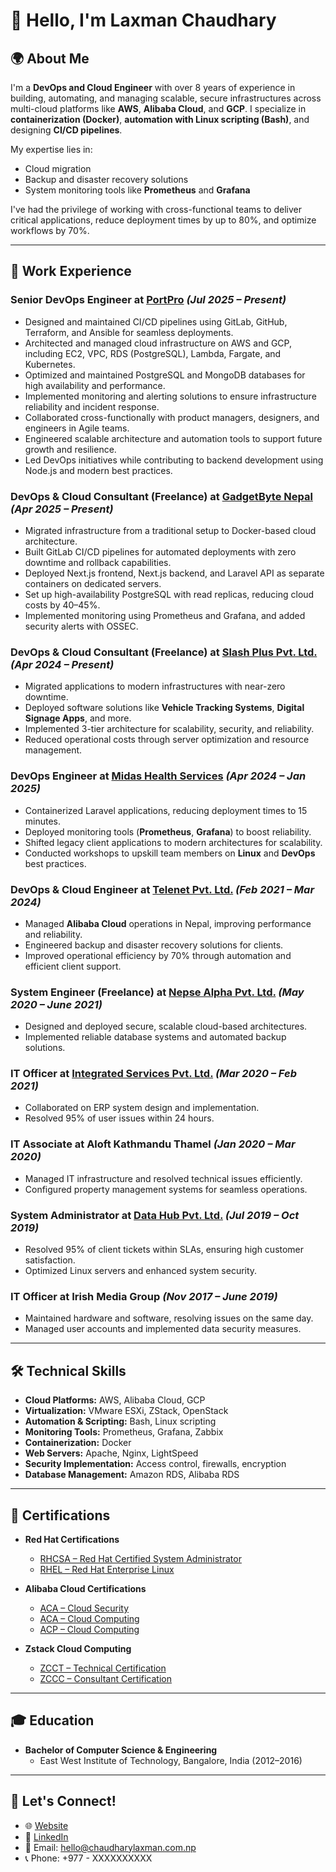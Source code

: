 # 👋 Hello, I'm Laxman Chaudhary

## 🌍 About Me
I'm a **DevOps and Cloud Engineer** with over 8 years of experience in building, automating, and managing scalable, secure infrastructures across multi-cloud platforms like **AWS**, **Alibaba Cloud**, and **GCP**. I specialize in **containerization (Docker)**, **automation with Linux scripting (Bash)**, and designing **CI/CD pipelines**.

My expertise lies in:
- Cloud migration
- Backup and disaster recovery solutions
- System monitoring tools like **Prometheus** and **Grafana**

I've had the privilege of working with cross-functional teams to deliver critical applications, reduce deployment times by up to 80%, and optimize workflows by 70%.

---

## 💼 Work Experience
### **Senior DevOps Engineer at** [PortPro](https://portpro.io) *(Jul 2025 – Present)*
- Designed and maintained CI/CD pipelines using GitLab, GitHub, Terraform, and Ansible for seamless deployments.
- Architected and managed cloud infrastructure on AWS and GCP, including EC2, VPC, RDS (PostgreSQL), Lambda, Fargate, and Kubernetes.
- Optimized and maintained PostgreSQL and MongoDB databases for high availability and performance.
- Implemented monitoring and alerting solutions to ensure infrastructure reliability and incident response.
- Collaborated cross-functionally with product managers, designers, and engineers in Agile teams.
- Engineered scalable architecture and automation tools to support future growth and resilience.
- Led DevOps initiatives while contributing to backend development using Node.js and modern best practices.

### **DevOps & Cloud Consultant (Freelance)** at [GadgetByte Nepal](https://gadgetbytenepal.com) *(Apr 2025 – Present)*
- Migrated infrastructure from a traditional setup to Docker-based cloud architecture.
- Built GitLab CI/CD pipelines for automated deployments with zero downtime and rollback capabilities.
- Deployed Next.js frontend, Next.js backend, and Laravel API as separate containers on dedicated servers.
- Set up high-availability PostgreSQL with read replicas, reducing cloud costs by 40–45%.
- Implemented monitoring using Prometheus and Grafana, and added security alerts with OSSEC.

### **DevOps & Cloud Consultant (Freelance)** at [Slash Plus Pvt. Ltd.](https://slashplus.com.np) *(Apr 2024 – Present)*
- Migrated applications to modern infrastructures with near-zero downtime.
- Deployed software solutions like **Vehicle Tracking Systems**, **Digital Signage Apps**, and more.
- Implemented 3-tier architecture for scalability, security, and reliability.
- Reduced operational costs through server optimization and resource management.

### **DevOps Engineer** at [Midas Health Services](https://www.midastechnologies.com.np) *(Apr 2024 – Jan 2025)*
- Containerized Laravel applications, reducing deployment times to 15 minutes.
- Deployed monitoring tools (**Prometheus**, **Grafana**) to boost reliability.
- Shifted legacy client applications to modern architectures for scalability.
- Conducted workshops to upskill team members on **Linux** and **DevOps** best practices.

### **DevOps & Cloud Engineer** at [Telenet Pvt. Ltd.](https://telenet.com.np) *(Feb 2021 – Mar 2024)*
- Managed **Alibaba Cloud** operations in Nepal, improving performance and reliability.
- Engineered backup and disaster recovery solutions for clients.
- Improved operational efficiency by 70% through automation and efficient client support.

### **System Engineer (Freelance)** at [Nepse Alpha Pvt. Ltd.](https://nepsealpha.com) *(May 2020 – June 2021)*
- Designed and deployed secure, scalable cloud-based architectures.
- Implemented reliable database systems and automated backup solutions.

### **IT Officer** at [Integrated Services Pvt. Ltd.](https://integratedservices.com.np) *(Mar 2020 – Feb 2021)*
- Collaborated on ERP system design and implementation.
- Resolved 95% of user issues within 24 hours.

### **IT Associate** at Aloft Kathmandu Thamel *(Jan 2020 – Mar 2020)*
- Managed IT infrastructure and resolved technical issues efficiently.
- Configured property management systems for seamless operations.

### **System Administrator** at [Data Hub Pvt. Ltd.](https://datahub.com.np) *(Jul 2019 – Oct 2019)*
- Resolved 95% of client tickets within SLAs, ensuring high customer satisfaction.
- Optimized Linux servers and enhanced system security.

### **IT Officer** at Irish Media Group *(Nov 2017 – June 2019)*
- Maintained hardware and software, resolving issues on the same day.
- Managed user accounts and implemented data security measures.



---

## 🛠️ Technical Skills

- **Cloud Platforms:** AWS, Alibaba Cloud, GCP
- **Virtualization:** VMware ESXi, ZStack, OpenStack
- **Automation & Scripting:** Bash, Linux scripting
- **Monitoring Tools:** Prometheus, Grafana, Zabbix
- **Containerization:** Docker
- **Web Servers:** Apache, Nginx, LightSpeed
- **Security Implementation:** Access control, firewalls, encryption
- **Database Management:** Amazon RDS, Alibaba RDS

---

## 📜 Certifications

- **Red Hat Certifications**
  - [RHCSA – Red Hat Certified System Administrator](https://rhtapps.redhat.com/verify?certId=190-177-568)
  - [RHEL – Red Hat Enterprise Linux](https://rhtapps.redhat.com/verify?certId=190-177-568)

- **Alibaba Cloud Certifications**
  - [ACA – Cloud Security](https://aliyun-aps-cloud-public.oss-cn-hangzhou.aliyuncs.com/img_89622aae5d5b298d81de00f6d61cb28e.png)
  - [ACA – Cloud Computing](https://aliyun-aps-cloud-public.oss-cn-hangzhou.aliyuncs.com/img_ce107c8599b4c3af9498b7aaa332e029.png)
  - [ACP – Cloud Computing](https://aliyun-aps-cloud-public.oss-cn-hangzhou.aliyuncs.com/img_538432be2ffe642aaaa61a7fe6fd5ed9.jpg)

- **Zstack Cloud Computing**
  - [ZCCT – Technical Certification](https://zstack-cloud.com/ct/ZCCT221143244-LAXMAN%20CHAUDHARY.png)
  - [ZCCC – Consultant Certification](https://zstack-cloud.com/ct/ZCCC220953038-LAXMAN%20CHAUDHARY.png)


---

## 🎓 Education

- **Bachelor of Computer Science & Engineering**
  - East West Institute of Technology, Bangalore, India (2012–2016)

---

## 🌟 Let's Connect!

- 🌐 [Website](http://www.laxmanchaudhary.com)
- 💼 [LinkedIn](https://www.linkedin.com)
- 📧 Email: [hello@chaudharylaxman.com.np](mailto:hello@chaudharylaxman.com.np)
- 📞 Phone: +977 - XXXXXXXXXX
